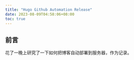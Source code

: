 ```yaml
---
title: "Hugo Github Automation Release"
date: 2023-08-09T04:58:06+08:00
toc: true
---
```

## 前言
花了一晚上研究了一下如何把博客自动部署到服务器，作为记录。
